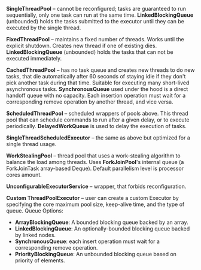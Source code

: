 **SingleThreadPool** – cannot be reconfigured; tasks are guaranteed to run sequentially, only one task can run at the same time. **LinkedBlockingQueue** (unbounded) holds the tasks submitted to the executor until they can be executed by the single thread.

**FixedThreadPool** – maintains a fixed number of threads. Works until the explicit shutdown. Creates new thread if one of existing dies. **LinkedBlockingQueue** (unbounded) holds the tasks that can not be executed immediately.

**CachedThreadPool** – has no task queue and creates new threads to do new tasks, that die automatically after 60 seconds of staying idle if they don't pick another task during that time. Suitable for executing many short-lived asynchronous tasks. **SynchronousQueue** used under the hood is a direct handoff queue with no capacity. Each insertion operation must wait for a corresponding remove operation by another thread, and vice versa.

**ScheduledThreadPool** – scheduled wrappers of pools above. This thread pool that can schedule commands to run after a given delay, or to execute periodically. **DelayedWorkQueue** is used to delay the execution of tasks.

**SingleThreadScheduledExecutor** – the same as above but optimized for a single thread usage.

**WorkStealingPool** – thread pool that uses a work-stealing algorithm to balance the load among threads. Uses **ForkJoinPool**'s internal queue (a ForkJoinTask array-based Deque). Default parallelism level is processor cores amount.

**UnconfigurableExecutorService** – wrapper, that forbids reconfiguration.

**Custom ThreadPoolExecutor** – user can create a custom Executor by specifying the core maximum pool size, keep-alive time, and the type of queue. Queue Options:
- **ArrayBlockingQueue**: A bounded blocking queue backed by an array.
- **LinkedBlockingQueue**: An optionally-bounded blocking queue backed by linked nodes.
- **SynchronousQueue**: each insert operation must wait for a corresponding remove operation.
- **PriorityBlockingQueue**: An unbounded blocking queue based on priority of elements.
